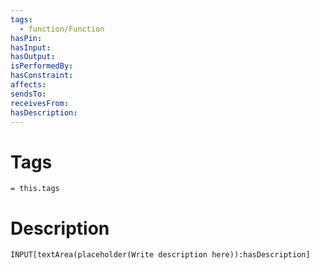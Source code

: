 ```yaml
---
tags:
  - function/Function
hasPin:
hasInput:
hasOutput:
isPerformedBy:
hasConstraint:
affects:
sendsTo:
receivesFrom:
hasDescription:
---
```

# Tags
`= this.tags`

# Description
```meta-bind
INPUT[textArea(placeholder(Write description here)):hasDescription]
```